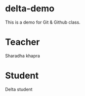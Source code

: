 # delta-demo
This is a demo for Git &amp; Github class.

# Teacher
Sharadha khapra

# Student
Delta student